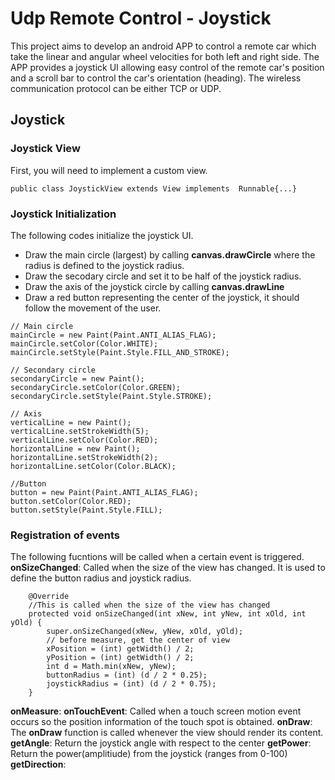 # Udp Remote Control - Joystick
This project aims to develop an android APP to control a remote car which take the linear and angular wheel velocities for both left and right side. The APP provides a joystick UI allowing easy control of the remote car's position and a scroll bar to control the car's orientation (heading). The wireless communication protocol can be either TCP or UDP.

## Joystick
### Joystick View

First, you will need to implement a custom view. 
```
public class JoystickView extends View implements  Runnable{...}
```

### Joystick Initialization
The following codes initialize the joystick UI.
- Draw the main circle (largest) by calling **canvas.drawCircle** where the radius is defined to the joystick radius.
- Draw the secodary circle and set it to be half of the joystick radius.
- Draw the axis of the joystick circle by calling **canvas.drawLine**
- Draw a red button representing the center of the joystick, it should follow the movement of the user.
```
// Main circle
mainCircle = new Paint(Paint.ANTI_ALIAS_FLAG);
mainCircle.setColor(Color.WHITE);
mainCircle.setStyle(Paint.Style.FILL_AND_STROKE);

// Secondary circle
secondaryCircle = new Paint();
secondaryCircle.setColor(Color.GREEN);
secondaryCircle.setStyle(Paint.Style.STROKE);

// Axis
verticalLine = new Paint();
verticalLine.setStrokeWidth(5);
verticalLine.setColor(Color.RED);
horizontalLine = new Paint();
horizontalLine.setStrokeWidth(2);
horizontalLine.setColor(Color.BLACK);

//Button
button = new Paint(Paint.ANTI_ALIAS_FLAG);
button.setColor(Color.RED);
button.setStyle(Paint.Style.FILL);
```
### Registration of events
The following fucntions will be called when a certain event is triggered.
**onSizeChanged**: Called when the size of the view has changed. It is used to define the button radius and joystick radius.
```
    @Override
    //This is called when the size of the view has changed
    protected void onSizeChanged(int xNew, int yNew, int xOld, int yOld) {
        super.onSizeChanged(xNew, yNew, xOld, yOld);
        // before measure, get the center of view
        xPosition = (int) getWidth() / 2;
        yPosition = (int) getWidth() / 2;
        int d = Math.min(xNew, yNew);
        buttonRadius = (int) (d / 2 * 0.25);
        joystickRadius = (int) (d / 2 * 0.75);
    }
```
**onMeasure**: 
**onTouchEvent**: Called when a touch screen motion event occurs so the position information of the touch spot is obtained.
**onDraw**: The **onDraw** function is called whenever the view should render its content. 
**getAngle**: Return the joystick angle with respect to the center
**getPower**: Return the power(amplitiude) from the joystick (ranges from 0-100)
**getDirection**: 
